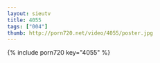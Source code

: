 ```yaml
--- 
layout: sieutv
title: 4055
tags: ["004"]
thumb: http://porn720.net/video/4055/poster.jpg
---
```

{% include porn720 key="4055" %} 

